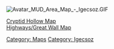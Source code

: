 ![](Avatar_MUD_Area_Map_-_Igecsoz.GIF "Avatar_MUD_Area_Map_-_Igecsoz.GIF")

[Cryptid Hollow Map](Cryptid_Hollow_Map "wikilink")  
[Highways/Great Wall Map](Highways/Great_Wall_Map "wikilink")  

[Category: Maps](Category:_Maps "wikilink") [Category:
Igecsoz](Category:_Igecsoz "wikilink")
